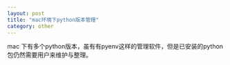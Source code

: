 ```yaml
---
layout: post
title: "mac环境下python版本管理"
category: other
---
```


mac 下有多个python版本，虽有有pyenv这样的管理软件，但是已安装的python包仍然需要用户来维护与整理。
